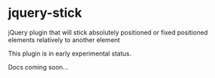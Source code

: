 # jquery-stick

jQuery plugin that will stick absolutely positioned or fixed positioned elements relatively to another element

This plugin is in early experimental status.

Docs coming soon...
